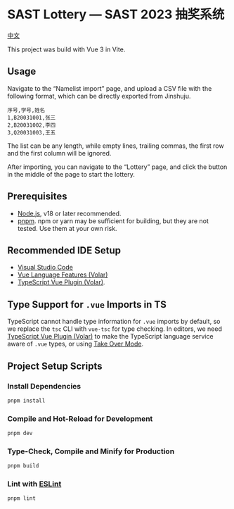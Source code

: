 # SAST Lottery — SAST 2023 抽奖系统

[中文](README.zh-CN.md)

This project was build with Vue 3 in Vite.

## Usage

Navigate to the “Namelist import” page, and upload a CSV file with the following format, which can be directly exported from Jinshuju.

```csv
序号,学号,姓名
1,B20031001,张三
2,B20031002,李四
3,Q20031003,王五
```

The list can be any length, while empty lines, trailing commas, the first row and the first column will be ignored.

After importing, you can navigate to the “Lottery” page, and click the button in the middle of the page to start the lottery.

## Prerequisites

- [Node.js][nodejs], v18 or later recommended.
- [pnpm][pnpm]. npm or yarn may be sufficient for building, but they are not tested. Use them at your own risk.

## Recommended IDE Setup

- [Visual Studio Code][vs-code]
- [Vue Language Features (Volar)][volar]
- [TypeScript Vue Plugin (Volar)][volar-ts].

## Type Support for `.vue` Imports in TS

TypeScript cannot handle type information for `.vue` imports by default, so we replace the `tsc` CLI with `vue-tsc` for type checking. In editors, we need [TypeScript Vue Plugin (Volar)][volar-ts] to make the TypeScript language service aware of `.vue` types, or using [Take Over Mode][volar-takeover-mode].

## Project Setup Scripts

### Install Dependencies

```sh
pnpm install
```

### Compile and Hot-Reload for Development

```sh
pnpm dev
```

### Type-Check, Compile and Minify for Production

```sh
pnpm build
```

### Lint with [ESLint][eslint]

```sh
pnpm lint
```

[nodejs]: https://nodejs.org/
[pnpm]: https://pnpm.io/
[vs-code]: https://code.visualstudio.com/
[volar]: https://marketplace.visualstudio.com/items?itemName=Vue.volar
[volar-ts]: https://marketplace.visualstudio.com/items?itemName=Vue.vscode-typescript-vue-plugin
[volar-takeover-mode]: https://github.com/johnsoncodehk/volar/discussions/471#discussioncomment-1361669
[eslint]: https://eslint.org/
